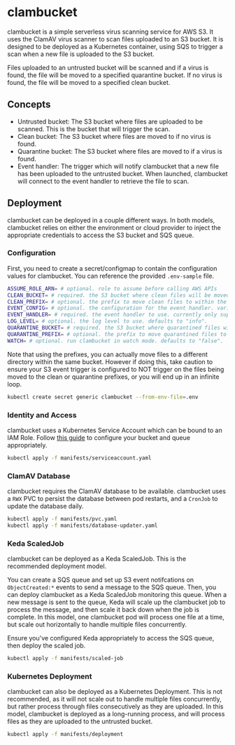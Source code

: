 # clambucket

clambucket is a simple serverless virus scanning service for AWS S3. It uses the ClamAV virus scanner to scan files uploaded to an S3 bucket. It is designed to be deployed as a Kubernetes container, using SQS to trigger a scan when a new file is uploaded to the S3 bucket.

Files uploaded to an untrusted bucket will be scanned and if a virus is found, the file will be moved to a specified quarantine bucket. If no virus is found, the file will be moved to a specified clean bucket.

## Concepts

- Untrusted bucket: The S3 bucket where files are uploaded to be scanned. This is the bucket that will trigger the scan.
- Clean bucket: The S3 bucket where files are moved to if no virus is found.
- Quarantine bucket: The S3 bucket where files are moved to if a virus is found.
- Event handler: The trigger which will notify clambucket that a new file has been uploaded to the untrusted bucket. When launched, clambucket will connect to the event handler to retrieve the file to scan.

## Deployment

clambucket can be deployed in a couple different ways. In both models, clambucket relies on either the environment or cloud provider to inject the appropriate credentials to access the S3 bucket and SQS queue.

### Configuration

First, you need to create a secret/configmap to contain the configuration values for clambucket. You can reference the provided `.env-sample` file.

```bash
ASSUME_ROLE_ARN= # optional. role to assume before calling AWS APIs
CLEAN_BUCKET= # required. the S3 bucket where clean files will be moved to.
CLEAN_PREFIX= # optional. the prefix to move clean files to within the clean bucket.
EVENT_CONFIG= # optional. the configuration for the event handler. varies by event handler.
EVENT_HANDLER= # required. the event handler to use. currently only supports "sqs" and "cli".
LOG_LEVEL= # optional. the log level to use. defaults to "info".
QUARANTINE_BUCKET= # required. the S3 bucket where quarantined files will be moved to.
QUARANTINE_PREFIX= # optional. the prefix to move quarantined files to within the quarantine bucket.
WATCH= # optional. run clambucket in watch mode. defaults to "false".
```

Note that using the prefixes, you can actually move files to a different directory within the same bucket. However if doing this, take caution to ensure your S3 event trigger is configured to NOT trigger on the files being moved to the clean or quarantine prefixes, or you will end up in an infinite loop.

```bash
kubectl create secret generic clambucket --from-env-file=.env
```

### Identity and Access

clambucket uses a Kubernetes Service Account which can be bound to an IAM Role. Follow [this guide](https://docs.aws.amazon.com/AmazonS3/latest/userguide/ways-to-add-notification-config-to-bucket.html#step1-create-sqs-queue-for-notification) to configure your bucket and queue appropriately.

```bash
kubectl apply -f manifests/serviceaccount.yaml
```

### ClamAV Database

clambucket requires the ClamAV database to be available. clambucket uses a `RWX` PVC to persist the database between pod restarts, and a `CronJob` to update the database daily.

```bash
kubectl apply -f manifests/pvc.yaml
kubectl apply -f manifests/database-updater.yaml
```

### Keda ScaledJob

clambucket can be deployed as a Keda ScaledJob. This is the recommended deployment model.

You can create a SQS queue and set up S3 event notifcations on `ObjectCreated:*` events to send a message to the SQS queue. Then, you can deploy clambucket as a Keda ScaledJob monitoring this queue. When a new message is sent to the queue, Keda will scale up the clambucket job to process the message, and then scale it back down when the job is complete. In this model, one clambucket pod will process one file at a time, but scale out horizontally to handle multiple files concurrently.

Ensure you've configured Keda appropriately to access the SQS queue, then deploy the scaled job.

```bash
kubectl apply -f manifests/scaled-job
```

### Kubernetes Deployment

clambucket can also be deployed as a Kubernetes Deployment. This is not recommended, as it will not scale out to handle multiple files concurrently, but rather process through files consecutively as they are uploaded. In this model, clambucket is deployed as a long-running process, and will process files as they are uploaded to the untrusted bucket.

```bash
kubectl apply -f manifests/deployment
```